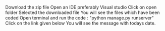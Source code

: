 Download the zip file
Open an IDE preferably Visual studio
Click on open folder
Selected the downloaded file
You will see the files which have been coded
Open terminal and run the code : "python manage.py runserver"
Click on the link given below
You will see the message with todays date.
